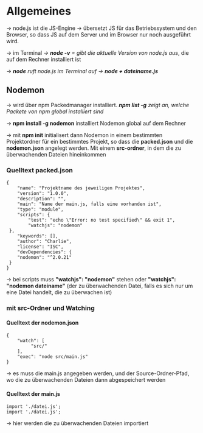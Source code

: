 Allgemeines
===========

-> node.js ist die JS-Engine -> übersetzt JS für das Betriebssystem und den Browser, so dass JS auf dem Server und im Browser nur noch ausgeführt wird.

-> im Terminal *-> **node -v** = gibt die aktuelle Version von node.js aus*, die auf dem Rechner installiert ist

-> *__node__ ruft node.js im Terminal auf -> __node + dateiname.js__*

Nodemon
-------

-> wird über npm Packedmanager installiert. *__npm list -g__  zeigt an, welche Packete von npm global installiert sind*

-> **npm install -g nodemon** installiert Nodemon global auf dem Rechner

-> mit **npm init** initialisert dann Nodemon in einem bestimmten Projektordner für ein bestimmtes Projekt, so dass die **packed.json** und die **nodemon.json** angelegt werden. Mit einem **src-ordner**, in dem die zu überwachenden Dateien hineinkommen

### Quelltext packed.json

    {
        "name": "Projektname des jeweiligen Projektes",
        "version": "1.0.0",
        "description": "",
        "main": "Name der main.js, falls eine vorhanden ist",
        "type": "module",
        "scripts": {
            "test": "echo \"Error: no test specified\" && exit 1",
            "watchjs": "nodemon"
     },
        "keywords": [],
        "author": "Charlie",
        "license": "ISC",
        "devDependencies": {
        "nodemon": "^2.0.21"
     }
    }

-> bei scripts muss **"watchjs": "nodemon"** stehen oder **"watchjs": "nodemon dateiname"** (der zu überwachenden Datei, falls es sich nur um eine Datei handelt, die zu überwachen ist)

### mit src-Ordner und Watching

#### Quelltext der nodemon.json

    {
        "watch": [
             "src/"
        ],
        "exec": "node src/main.js"
    }

-> es muss die main.js angegeben werden, und der Source-Ordner-Pfad, wo die zu überwachenden Dateien dann abgespeichert werden

#### Quelltext der main.js

    import './datei.js';
    import './datei.js';

-> hier werden die zu überwachenden Dateien importiert
